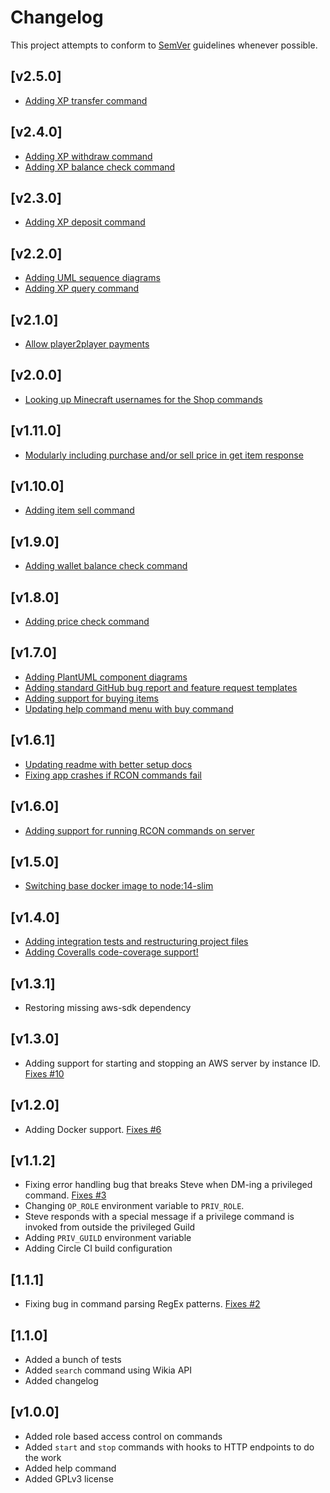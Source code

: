 # Changelog
This project attempts to conform to [SemVer](https://semver.org/) guidelines whenever possible.

## [v2.5.0]
* [Adding XP transfer command](https://github.com/Ubunfu/mc-steve/pull/58)

## [v2.4.0]
* [Adding XP withdraw command](https://github.com/Ubunfu/mc-steve/pull/55)
* [Adding XP balance check command](https://github.com/Ubunfu/mc-steve/pull/56)

## [v2.3.0]
* [Adding XP deposit command](https://github.com/Ubunfu/mc-steve/pull/53)

## [v2.2.0]
* [Adding UML sequence diagrams](https://github.com/Ubunfu/mc-steve/pull/50)
* [Adding XP query command](https://github.com/Ubunfu/mc-steve/pull/51)

## [v2.1.0]
* [Allow player2player payments](https://github.com/Ubunfu/mc-steve/pull/48)

## [v2.0.0]
* [Looking up Minecraft usernames for the Shop commands](https://github.com/Ubunfu/mc-steve/pull/46)

## [v1.11.0]
* [Modularly including purchase and/or sell price in get item response](https://github.com/Ubunfu/mc-steve/pull/44)
## [v1.10.0]
* [Adding item sell command](https://github.com/Ubunfu/mc-steve/pull/42)

## [v1.9.0]
* [Adding wallet balance check command](https://github.com/Ubunfu/mc-steve/pull/40)

## [v1.8.0]
* [Adding price check command](https://github.com/Ubunfu/mc-steve/pull/38)

## [v1.7.0]
* [Adding PlantUML component diagrams](https://github.com/Ubunfu/mc-steve/pull/33)
* [Adding standard GitHub bug report and feature request templates](https://github.com/Ubunfu/mc-steve/pull/32)
* [Adding support for buying items](https://github.com/Ubunfu/mc-steve/pull/34)
* [Updating help command menu with buy command](https://github.com/Ubunfu/mc-steve/pull/36)

## [v1.6.1]
* [Updating readme with better setup docs](https://github.com/Ubunfu/mc-steve/pull/29)
* [Fixing app crashes if RCON commands fail](https://github.com/Ubunfu/mc-steve/pull/30)

## [v1.6.0]
* [Adding support for running RCON commands on server](https://github.com/Ubunfu/mc-steve/pull/26)

## [v1.5.0]
* [Switching base docker image to node:14-slim](https://github.com/Ubunfu/mc-steve/pull/23)

## [v1.4.0]
* [Adding integration tests and restructuring project files](https://github.com/Ubunfu/mc-steve/pull/19)
* [Adding Coveralls code-coverage support!](https://github.com/Ubunfu/mc-steve/pull/20)

## [v1.3.1]
* Restoring missing aws-sdk dependency

## [v1.3.0]
* Adding support for starting and stopping an AWS server by instance ID. [Fixes #10](https://github.com/Ubunfu/mc-steve/issues/10)

## [v1.2.0]
* Adding Docker support.  [Fixes #6](https://github.com/Ubunfu/mc-steve/issues/6)

## [v1.1.2]
* Fixing error handling bug that breaks Steve when DM-ing a privileged command.  [Fixes #3](https://github.com/Ubunfu/mc-steve/issues/3)
* Changing `OP_ROLE` environment variable to `PRIV_ROLE`.
* Steve responds with a special message if a privilege command is invoked from outside the privileged Guild
* Adding `PRIV_GUILD` environment variable
* Adding Circle CI build configuration

## [1.1.1]
* Fixing bug in command parsing RegEx patterns. [Fixes #2](https://github.com/Ubunfu/mc-steve/issues/2)

## [1.1.0]
* Added a bunch of tests
* Added `search` command using Wikia API
* Added changelog

## [v1.0.0]
* Added role based access control on commands
* Added `start` and `stop` commands with hooks to HTTP endpoints to do the work
* Added help command
* Added GPLv3 license